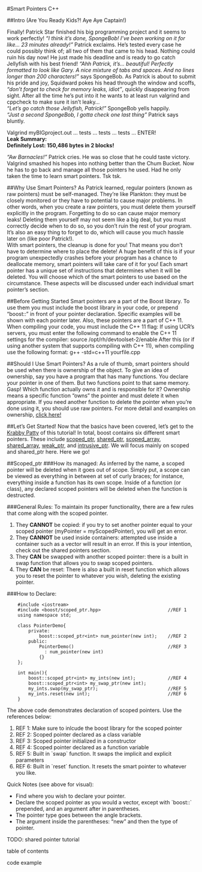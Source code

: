 #Smart Pointers C++

##Intro (Are You Ready Kids?! Aye Aye Captain!)

Finally! <a href="http://spongebob.wikia.com/wiki/Patrick_Star" style="text-decoration:none" target="_blank">Patrick Star</a> finished his big programming project and it seems to work perfectly! <i>“I think it’s done, <a href="http://spongebob.wikia.com/wiki/SpongeBob_SquarePants" style="text-decoration:none" target="_blank">SpongeBob</a>! I’ve been working on it for like… 23 minutes already!”</i> Patrick exclaims. He’s tested every case he could possibly think of; all two of them that came to his head. Nothing could ruin his day now! He just made his deadline and is ready to go catch Jellyfish with his best friend! <i>“Ahh Patrick, it’s… beautiful! Perfectly formatted to look like <a href="http://spongebob.wikia.com/wiki/Gary_the_Snail" style="text-decoration:none" target="_blank">Gary</a>. A nice mixture of tabs and spaces. And no lines longer than 200 characters!”</i> says SpongeBob. As Patrick is about to submit his pride and joy, <a href="http://spongebob.wikia.com/wiki/Squidward_Tentacles" style="text-decoration:none" target="_blank">Squidward</a> pokes his head through the window and scoffs, <i>“don’t forget to check for memory leaks, idiot”</i>, quickly disappearing from sight. After all the time he’s put into it he wants to at least run valgrind and cppcheck to make sure it isn’t leaky…<br>
<i>“Let’s go catch those Jellyfish, Patrick!”</i> SpongeBob yells happily.<br>
<i>“Just a second SpongeBob, I gotta check one last thing”</i> Patrick says bluntly.<br>

Valgrind myBIGproject.out … tests … tests … tests … ENTER!<br>
<b>Leak Summary:</b><br>
<b>Definitely Lost: 150,486 bytes in 2 blocks!</b><br>

<i>“Aw Barnacles!”</i> Patrick cries. He was so close that he could taste victory.  Valgrind smashed his hopes into nothing better than the <a href="http://spongebob.wikia.com/wiki/Chum_Bucket" style="text-decoration:none" target="_blank">Chum Bucket</a>. Now he has to go back and manage all those pointers he used.  Had he only taken the time to learn smart pointers. Tsk tsk.

##Why Use Smart Pointers?
As Patrick learned, regular pointers (known as raw pointers) must be self-managed. They’re like <a href="http://spongebob.wikia.com/wiki/Sheldon_J._Plankton" style="text-decoration:none" target="_blank">Plankton</a>: they must be closely monitored or they have to potential to cause major problems. In other words, when you create a raw pointers, you must delete them yourself explicitly in the program. Forgetting to do so can cause major memory leaks! Deleting them yourself may not seem like a big deal, but you must correctly decide when to do so, so you don’t ruin the rest of your program. It’s also an easy thing to forget to do, which will cause you much hassle later on (like poor Patrick!).  
With smart pointers, the cleanup is done for you! That means you don’t have to determine where to place the delete! A huge benefit of this is if your program unexpectedly crashes before your program has a chance to deallocate memory, smart pointers will take care of it for you!
Each smart pointer has a unique set of instructions that determines when it will be deleted.  You will choose which of the smart pointers to use based on the circumstance. These aspects will be discussed under each individual smart pointer’s section.

##Before Getting Started
Smart pointers are a part of the Boost library.  To use them you must include the boost library in your code, or prepend “boost::” in front of your pointer declaration.  Specific examples will be shown with each pointer later.  Also, these pointers are a part of C++ 11. When compiling your code, you must include the C++ 11 flag:
If using UCR’s servers, you must enter the following command to enable the C++ 11 settings for the compiler: 
source	     /opt/rh/devtoolset-2/enable
After this (or if using another system that supports compiling with C++ 11), when compiling use the following format:
g++ -std=c++11 yourfile.cpp 
	
##Should I Use Smart Pointers?
As a rule of thumb, smart pointers should be used when there is ownership of the object. To give an idea of ownership, say you have a program that has many functions.  You declare your pointer in one of them.  But two functions point to that same memory. Gasp! Which function actually owns it and is responsible for it? Ownership means a specific function “owns” the pointer and must delete it when appropriate. If you need another function to delete the pointer when you’re done using it, you should use raw pointers.  For more detail and examples on ownership, <a href="http://ericlavesson.blogspot.com/2013/03/c-ownership-semantics.html">click here!</a>


##Let’s Get Started!
Now that the basics have been covered, let’s get to the 
<a href="http://spongebob.wikia.com/wiki/Krabby_Patty" target="_blank">Krabby Patty</a> 
of this tutorial! In total, boost contains six different smart pointers.  These include 
<a href="http://www.boost.org/doc/libs/1_57_0/libs/smart_ptr/scoped_ptr.htm" target="_blank">scoped_ptr</a>,
<a href="http://www.boost.org/doc/libs/1_57_0/libs/smart_ptr/shared_ptr.htm" target="_blank">shared_ptr</a>, 
<a href="http://www.boost.org/doc/libs/1_57_0/libs/smart_ptr/scoped_array.htm" target="_blank">scoped_array</a>, 
<a href="http://www.boost.org/doc/libs/1_57_0/libs/smart_ptr/shared_array.htm" target="_blank">shared_array</a>, 
<a href="http://www.boost.org/doc/libs/1_57_0/libs/smart_ptr/weak_ptr.htm" target="_blank">weak_ptr</a>, 
and <a href="http://www.boost.org/doc/libs/1_57_0/libs/smart_ptr/intrusive_ptr.html" target="_blank">intrusive_ptr</a>. 
We will focus mainly on scoped and shared_ptr here.  Here we go!

##Scoped_ptr
###How its managed:
As inferred by the name, a scoped pointer will be deleted when it goes out of scope. Simply put, a scope can be viewed as everything in between at set of curly braces; for instance, everything inside a function has its own scope. Inside of a function (or class), any declared scoped pointers will be deleted when the function is destructed. 

###General Rules:
To maintain its proper functionality, there are a few rules that come along with the scoped pointer. 
<ol>
<li> They <b>CANNOT</b> be copied: if you try to set another pointer equal to your scoped pointer (myPointer = myScopedPointer), you will get an error.</li>
<li> They <b>CANNOT</b> be used inside containers: attempted use inside a container such as a vector will result in an error. If this is your intention, check out the shared pointers section.</li>
<li> They <b>CAN</b> be swapped with another scoped pointer: there is a built in swap function that allows you to swap scoped pointers.</li>
<li> They <b>CAN</b> be reset: There is also a built in reset function which allows you to reset the pointer to whatever you wish, deleting the existing pointer.</li>
</ol>
###How to Declare:

```
	#include <iostream>
	#include <boost/scoped_ptr.hpp>							//REF 1
	using namespace std;
		
	class PointerDemo{
		private:
			boost::scoped_ptr<int> num_pointer(new int);    //REF 2
		public:
			PointerDemo()									//REF 3
			  : num_pointer(new int)
			{}
	};	
	
	int main(){
		boost::scoped_ptr<int> my_ints(new int);			//REF 4
		boost::scoped_ptr<int> my_swap_ptr(new int);
		my_ints.swap(my_swap_ptr);							//REF 5
		my_ints.reset(new int);								//REF 6
	}
```

The above code demonstrates declaration of scoped pointers. Use the references below:

<ol>
<li>REF 1: Make sure to inlcude the boost library for the scoped pointer
<li>REF 2: Scoped pointer declared as a class variable
<li>REF 3: Scoped pointer initialized in a constructor
<li>REF 4: Scoped pointer declared as a function variable
<li>REF 5: Built in `swap` function. It swaps the implicit and explicit parameters
<li>REF 6: Built in `reset` function. It resets the smart pointer to whatever you like.
</ol>

Quick Notes (see above for visual): 
<ul>
<li>Find where you wish to declare your pointer. </li>
<li>Declare the scoped pointer as you would a vector, except with `boost::` prepended, and an argument after in parentheses.</li>
<li>The pointer type goes between the angle brackets. </li>
<li>The argument inside the parentheses: “new” and then the type of pointer. </li>
</ul>


TODO:
shared pointer tutorial

table of contents

code example

